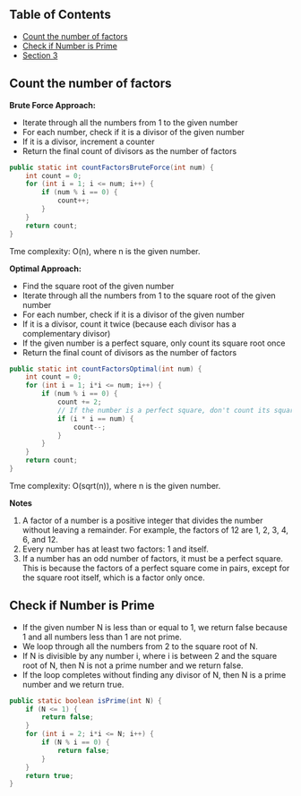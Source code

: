 ## Table of Contents

- [Count the number of factors](#Count-the-number-of-factors)
- [Check if Number is Prime](#check-if-Number-is-Prime)
- [Section 3](#section-3)

## Count the number of factors

**Brute Force Approach:**

*   Iterate through all the numbers from 1 to the given number
*   For each number, check if it is a divisor of the given number
*   If it is a divisor, increment a counter
*   Return the final count of divisors as the number of factors

```java
public static int countFactorsBruteForce(int num) {
    int count = 0;
    for (int i = 1; i <= num; i++) {
        if (num % i == 0) {
            count++;
        }
    }
    return count;
}
```
Tme complexity: O(n), where n is the given number.

**Optimal Approach:**

*   Find the square root of the given number
*   Iterate through all the numbers from 1 to the square root of the given number
*   For each number, check if it is a divisor of the given number
*   If it is a divisor, count it twice (because each divisor has a complementary divisor)
*   If the given number is a perfect square, only count its square root once
*   Return the final count of divisors as the number of factors

```java
public static int countFactorsOptimal(int num) {
    int count = 0;
    for (int i = 1; i*i <= num; i++) {
        if (num % i == 0) {
            count += 2;
            // If the number is a perfect square, don't count its square root twice
            if (i * i == num) {
                count--;
            }
        }
    }
    return count;
}
```
Tme complexity: O(sqrt(n)), where n is the given number.

**Notes**
1. A factor of a number is a positive integer that divides the number without leaving a remainder. 
For example, the factors of 12 are 1, 2, 3, 4, 6, and 12.
1. Every number has at least two factors: 1 and itself.
1. If a number has an odd number of factors, it must be a perfect square. 
This is because the factors of a perfect square come in pairs, except for the square root itself, which is a factor only once.

## Check if Number is Prime
- If the given number N is less than or equal to 1, we return false because 1 and all numbers less than 1 are not prime.
- We loop through all the numbers from 2 to the square root of N.
- If N is divisible by any number i, where i is between 2 and the square root of N, then N is not a prime number and we return false.
- If the loop completes without finding any divisor of N, then N is a prime number and we return true.

```java
public static boolean isPrime(int N) {
    if (N <= 1) {
        return false;
    }
    for (int i = 2; i*i <= N; i++) {
        if (N % i == 0) {
            return false;
        }
    }
    return true;
}
```
